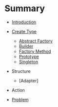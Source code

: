 # Summary

* [Introduction](README.md)
* [Create Type](machinelearning.md)
  * [Abstract Factory](create/abstract-factory.md)
  * [Builder](create/builder.md)
  * [Factory Method](create/factory_method.md)
  * [Prototype](create/prototype.md)
  * [Singleton](create/singleton.md)
* Structure
  * [Adapter]
* Action


* [Problem](problem.md)

